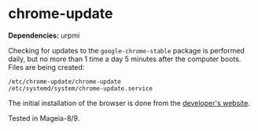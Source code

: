 # chrome-update
**Dependencies:** urpmi

Checking for updates to the `google-chrome-stable` package is performed daily, but no more than 1 time a day 5 minutes after the computer boots. Files are being created:
```
/etc/chrome-update/chrome-update
/etc/systemd/system/chrome-update.service
```
The initial installation of the browser is done from the [developer's website](https://www.google.com/intl/en_en/chrome/).
  
Tested in Mageia-8/9.
